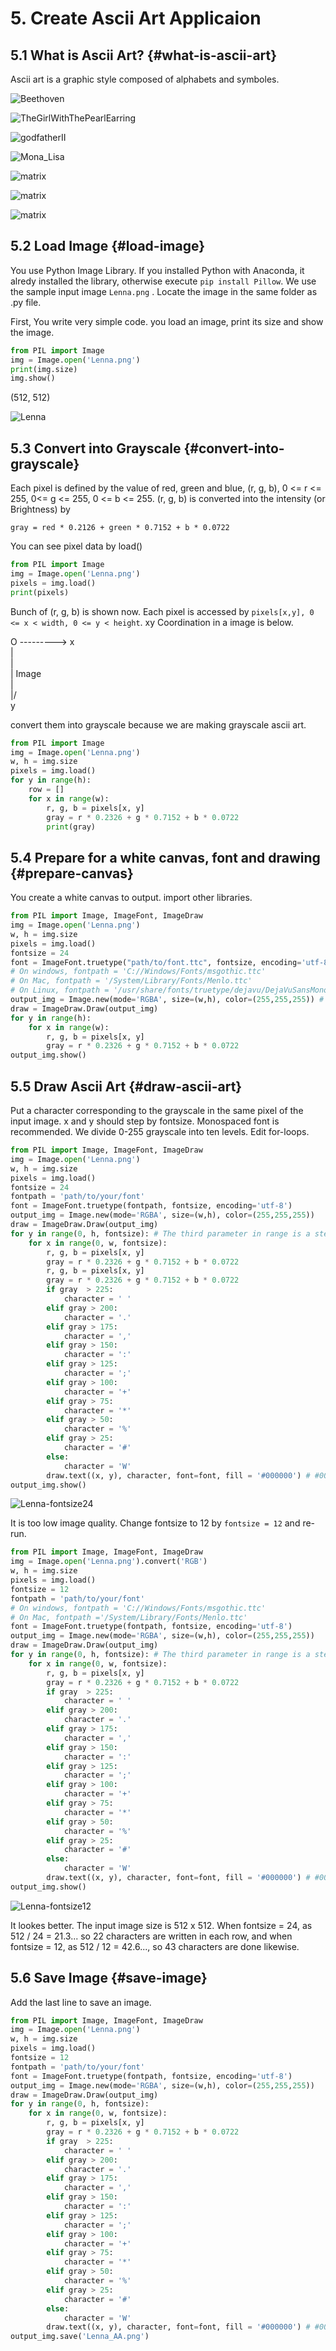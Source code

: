 # 5. Create Ascii Art Applicaion

## 5.1 What is Ascii Art? {#what-is-ascii-art}
Ascii art is a graphic style composed of alphabets and symboles.

![Beethoven](../images/Beethoven_AsciiMSGothicRegular23.png)

![TheGirlWithThePearlEarring](../images/Johannes_Vermeer_1632-1675_-_The_Girl_With_The_Pearl_Earring_1665_AsciiMSGothicRegular23.png)

![godfatherII](../images/godfatherII_AsciiMSGothicRegular23.png)

![Mona_Lisa](../images/Mona_Lisa_AsciiMSGothicRegular23.png)

![matrix](../images/matrix_dodge.gif)

![matrix](../images/matrix_dodge_aa03.gif)

![matrix](../images/matrix_dodge_aa_fs32.gif)

## 5.2 Load Image {#load-image}
You use Python Image Library. If you installed Python with Anaconda, it alredy installed the library, otherwise execute ```pip install Pillow```.
We use the sample input image ```Lenna.png``` . Locate the image in the same folder as .py file.

First, You write very simple code. you load an image, print its size and show the image.

```py
from PIL import Image
img = Image.open('Lenna.png')
print(img.size)
img.show()
```

(512, 512)

![Lenna](../images/Lenna.png)

## 5.3 Convert into Grayscale {#convert-into-grayscale}
Each pixel is defined by the value of red, green and blue, (r, g, b), 0 <= r <= 255, 0<= g <= 255, 0 <= b <= 255. (r, g, b) is converted into the intensity (or Brightness) by
```
gray = red * 0.2126 + green * 0.7152 + b * 0.0722
```

You can see pixel data by load()

```py
from PIL import Image
img = Image.open('Lenna.png')
pixels = img.load()
print(pixels)
```

Bunch of (r, g, b) is shown now. Each pixel is accessed by ```pixels[x,y], 0 <= x < width, 0 <= y < height```. xy Coordination in a image is below.

O ---------> x  
|  
|  
|    Image  
|  
|/  
y

convert them into grayscale because we are making grayscale ascii art.
```py
from PIL import Image
img = Image.open('Lenna.png')
w, h = img.size
pixels = img.load()
for y in range(h):
    row = []
    for x in range(w):
        r, g, b = pixels[x, y]
        gray = r * 0.2326 + g * 0.7152 + b * 0.0722
        print(gray)
```


## 5.4 Prepare for a white canvas, font and drawing {#prepare-canvas}
You create a white canvas to output. import other libraries.

```py
from PIL import Image, ImageFont, ImageDraw
img = Image.open('Lenna.png')
w, h = img.size
pixels = img.load()
fontsize = 24
font = ImageFont.truetype("path/to/font.ttc", fontsize, encoding='utf-8')
# On windows, fontpath = 'C://Windows/Fonts/msgothic.ttc'
# On Mac, fontpath = '/System/Library/Fonts/Menlo.ttc'
# On Linux, fontpath = '/usr/share/fonts/truetype/dejavu/DejaVuSansMono.ttf'
output_img = Image.new(mode='RGBA', size=(w,h), color=(255,255,255)) # white canvas. Its size is the same as the input image's size.
draw = ImageDraw.Draw(output_img)
for y in range(h):
    for x in range(w):
        r, g, b = pixels[x, y]
        gray = r * 0.2326 + g * 0.7152 + b * 0.0722
output_img.show()
```

## 5.5 Draw Ascii Art {#draw-ascii-art}
Put a character corresponding to the grayscale in the same pixel of the input image. x and y should step by fontsize. Monospaced font is recommended.
We divide 0-255 grayscale into ten levels. Edit for-loops.

```py
from PIL import Image, ImageFont, ImageDraw
img = Image.open('Lenna.png')
w, h = img.size
pixels = img.load()
fontsize = 24
fontpath = 'path/to/your/font'
font = ImageFont.truetype(fontpath, fontsize, encoding='utf-8')
output_img = Image.new(mode='RGBA', size=(w,h), color=(255,255,255))
draw = ImageDraw.Draw(output_img)
for y in range(0, h, fontsize): # The third parameter in range is a step 
    for x in range(0, w, fontsize):
        r, g, b = pixels[x, y]
        gray = r * 0.2326 + g * 0.7152 + b * 0.0722
        r, g, b = pixels[x, y]
        gray = r * 0.2326 + g * 0.7152 + b * 0.0722
        if gray  > 225:
            character = ' '
        elif gray > 200:
            character = '.'
        elif gray > 175:
            character = ','
        elif gray > 150:
            character = ':'
        elif gray > 125:
            character = ';'
        elif gray > 100:
            character = '+'
        elif gray > 75:
            character = '*'
        elif gray > 50:
            character = '%'
        elif gray > 25:
            character = '#'
        else:
            character = 'W'
        draw.text((x, y), character, font=font, fill = '#000000') # #000000 corresponds black
output_img.show()
```

![Lenna-fontsize24](../images/Lenna-fontsize24.png)

It is too low image quality. Change fontsize to 12 by ```fontsize = 12``` and re-run.

```py
from PIL import Image, ImageFont, ImageDraw
img = Image.open('Lenna.png').convert('RGB')
w, h = img.size
pixels = img.load()
fontsize = 12
fontpath = 'path/to/your/font'
# On windows, fontpath = 'C://Windows/Fonts/msgothic.ttc'
# On Mac, fontpath ='/System/Library/Fonts/Menlo.ttc'
font = ImageFont.truetype(fontpath, fontsize, encoding='utf-8')
output_img = Image.new(mode='RGBA', size=(w,h), color=(255,255,255))
draw = ImageDraw.Draw(output_img)
for y in range(0, h, fontsize): # The third parameter in range is a step 
    for x in range(0, w, fontsize):
        r, g, b = pixels[x, y]
        gray = r * 0.2326 + g * 0.7152 + b * 0.0722
        if gray  > 225:
            character = ' '
        elif gray > 200:
            character = '.'
        elif gray > 175:
            character = ','
        elif gray > 150:
            character = ':'
        elif gray > 125:
            character = ';'
        elif gray > 100:
            character = '+'
        elif gray > 75:
            character = '*'
        elif gray > 50:
            character = '%'
        elif gray > 25:
            character = '#'
        else:
            character = 'W'
        draw.text((x, y), character, font=font, fill = '#000000') # #000000 corresponds black
output_img.show()
```

![Lenna-fontsize12](../images/Lenna-fontsize12.png)

It lookes better. The input image size is 512 x 512. When fontsize = 24, as 512 / 24 = 21.3... so 22 characters are written in each row, and when fontsize = 12, as 512 / 12 = 42.6..., so 43 characters are done likewise.

## 5.6 Save Image {#save-image}
Add the last line to save an image.

```py
from PIL import Image, ImageFont, ImageDraw
img = Image.open('Lenna.png')
w, h = img.size
pixels = img.load()
fontsize = 12
fontpath = 'path/to/your/font'
font = ImageFont.truetype(fontpath, fontsize, encoding='utf-8')
output_img = Image.new(mode='RGBA', size=(w,h), color=(255,255,255))
draw = ImageDraw.Draw(output_img)
for y in range(0, h, fontsize):
    for x in range(0, w, fontsize):
        r, g, b = pixels[x, y]
        gray = r * 0.2326 + g * 0.7152 + b * 0.0722
        if gray  > 225:
            character = ' '
        elif gray > 200:
            character = '.'
        elif gray > 175:
            character = ','
        elif gray > 150:
            character = ':'
        elif gray > 125:
            character = ';'
        elif gray > 100:
            character = '+'
        elif gray > 75:
            character = '*'
        elif gray > 50:
            character = '%'
        elif gray > 25:
            character = '#'
        else:
            character = 'W'
        draw.text((x, y), character, font=font, fill = '#000000') # #000000 means black
output_img.save('Lenna_AA.png')
